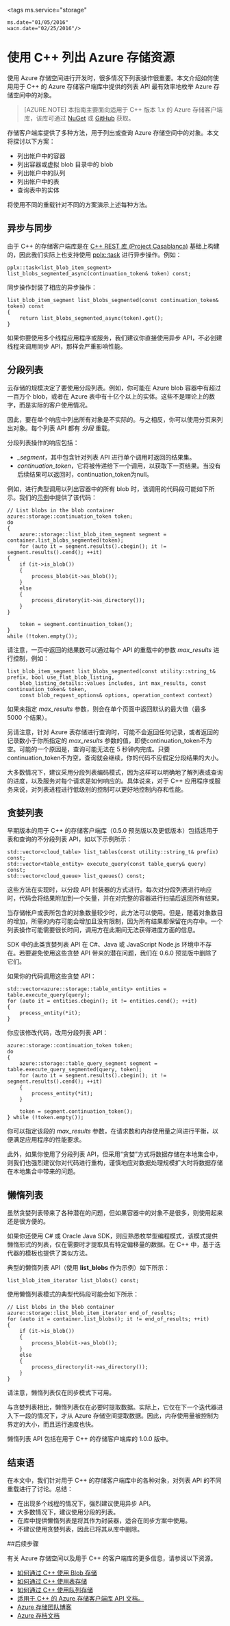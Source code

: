 <properties 
    pageTitle="使用用于 C++ 的 Azure 存储客户端库列出 Azure 存储资源 | Azure" 
    description="了解如何在用于 C++ 的 Azure 存储客户端库中使用列表 API 来枚举容器、blob、队列、表和实体。" 
    documentationCenter=".net" 
    services="storage"
    authors="tamram" 
    manager="carolz" 
    editor=""/>
<tags 
    ms.service="storage"
   
    ms.date="01/05/2016"
    wacn.date="02/25/2016"/>

# 使用 C++ 列出 Azure 存储资源

使用 Azure 存储空间进行开发时，很多情况下列表操作很重要。本文介绍如何使用用于 C++ 的 Azure 存储客户端库中提供的列表 API 最有效率地枚举 Azure 存储空间中的对象。

>[AZURE.NOTE] 本指南主要面向适用于 C++ 版本 1.x 的 Azure 存储客户端库，该库可通过 [NuGet](http://www.nuget.org/packages/wastorage) 或 [GitHub](https://github.com/Azure/azure-storage-cpp) 获取。

存储客户端库提供了多种方法，用于列出或查询 Azure 存储空间中的对象。本文将探讨以下方案：

-	列出帐户中的容器
-	列出容器或虚拟 blob 目录中的 blob
-	列出帐户中的队列
-	列出帐户中的表
-	查询表中的实体

将使用不同的重载针对不同的方案演示上述每种方法。

## 异步与同步

由于 C++ 的存储客户端库是在 [C++ REST 库 (Project Casablanca)](http://casablanca.codeplex.com/) 基础上构建的，因此我们实际上也支持使用 [pplx::task](http://microsoft.github.io/cpprestsdk/classpplx_1_1task.html) 进行异步操作。例如：

	pplx::task<list_blob_item_segment> list_blobs_segmented_async(continuation_token& token) const;

同步操作封装了相应的异步操作：

	list_blob_item_segment list_blobs_segmented(const continuation_token& token) const
	{
	    return list_blobs_segmented_async(token).get();
	}

如果你要使用多个线程应用程序或服务，我们建议你直接使用异步 API，不必创建线程来调用同步 API，那样会严重影响性能。

## 分段列表

云存储的规模决定了要使用分段列表。例如，你可能在 Azure blob 容器中有超过一百万个 blob，或者在 Azure 表中有十亿个以上的实体。这些不是理论上的数字，而是实际的客户使用情况。

因此，要在单个响应中列出所有对象是不实际的。与之相反，你可以使用分页来列出对象。每个列表 API 都有 *分段* 重载。

分段列表操作的响应包括：

-	<i>_segment</i>，其中包含针对列表 API 进行单个调用时返回的结果集。 
-	*continuation_token*，它将被传递给下一个调用，以获取下一页结果。当没有后续结果可以返回时，continuation_token为null。

例如，进行典型调用以列出容器中的所有 blob 时，该调用的代码段可能如下所示。我们的[示例](https://github.com/Azure/azure-storage-cpp/blob/master/Microsoft.WindowsAzure.Storage/samples/BlobsGettingStarted/Application.cpp)中提供了该代码：

	// List blobs in the blob container
	azure::storage::continuation_token token;
	do
	{
	    azure::storage::list_blob_item_segment segment = container.list_blobs_segmented(token);
	    for (auto it = segment.results().cbegin(); it != segment.results().cend(); ++it)
	{
	    if (it->is_blob())
	    {
	        process_blob(it->as_blob());
	    }
	    else
	    {
	        process_diretory(it->as_directory());
	    }
	}

	    token = segment.continuation_token();
	}
	while (!token.empty());

请注意，一页中返回的结果数可以通过每个 API 的重载中的参数 *max_results* 进行控制，例如：

	list_blob_item_segment list_blobs_segmented(const utility::string_t& prefix, bool use_flat_blob_listing,
		blob_listing_details::values includes, int max_results, const continuation_token& token,
		const blob_request_options& options, operation_context context)

如果未指定 *max_results* 参数，则会在单个页面中返回默认的最大值（最多 5000 个结果）。

另请注意，针对 Azure 表存储进行查询时，可能不会返回任何记录，或者返回的记录数小于你所指定的 *max_results* 参数的值，即使continuation_token不为空。可能的一个原因是，查询可能无法在 5 秒钟内完成。只要continuation_token不为空，查询就会继续，你的代码不应假定分段结果的大小。

大多数情况下，建议采用分段列表编码模式，因为这样可以明确地了解列表或查询的进度，以及服务对每个请求是如何响应的。具体说来，对于 C++ 应用程序或服务来说，对列表进程进行低级别的控制可以更好地控制内存和性能。

## 贪婪列表

早期版本的用于 C++ 的存储客户端库（0.5.0 预览版以及更低版本）包括适用于表和查询的不分段列表 API，如以下示例所示：

	std::vector<cloud_table> list_tables(const utility::string_t& prefix) const;
	std::vector<table_entity> execute_query(const table_query& query) const;
	std::vector<cloud_queue> list_queues() const;

这些方法在实现时，以分段 API 封装器的方式进行。每次对分段列表进行响应时，代码会将结果附加到一个矢量，并在对完整的容器进行扫描后返回所有结果。

当存储帐户或表所包含的对象数量较少时，此方法可以使用。但是，随着对象数目的增加，所需的内存可能会增加且没有限制，因为所有结果都保留在内存中。一个列表操作可能需要很长时间，调用方在此期间无法获得进度方面的信息。

SDK 中的此类贪婪列表 API 在 C#、Java 或 JavaScript Node.js 环境中不存在。若要避免使用这些贪婪 API 带来的潜在问题，我们在 0.6.0 预览版中删除了它们。

如果你的代码调用这些贪婪 API：

	std::vector<azure::storage::table_entity> entities = table.execute_query(query);
	for (auto it = entities.cbegin(); it != entities.cend(); ++it)
	{
	    process_entity(*it);
	}

你应该修改代码，改用分段列表 API：

	azure::storage::continuation_token token;
	do
	{
	    azure::storage::table_query_segment segment = table.execute_query_segmented(query, token);
	    for (auto it = segment.results().cbegin(); it != segment.results().cend(); ++it)
	    {
	        process_entity(*it);
	    }

	    token = segment.continuation_token();
	} while (!token.empty());

你可以指定该段的 *max_results* 参数，在请求数和内存使用量之间进行平衡，以便满足应用程序的性能要求。

此外，如果你使用了分段列表 API，但采用“贪婪”方式将数据存储在本地集合中，则我们也强烈建议你对代码进行重构，谨慎地应对数据处理规模扩大时将数据存储在本地集合中带来的问题。

## 懒惰列表

虽然贪婪列表带来了各种潜在的问题，但如果容器中的对象不是很多，则使用起来还是很方便的。

如果你还使用 C# 或 Oracle Java SDK，则应熟悉枚举型编程模式，该模式提供懒惰形式的列表，仅在需要时才提取具有特定偏移量的数据。在 C++ 中，基于迭代器的模板也提供了类似方法。

典型的懒惰列表 API（使用 **list_blobs** 作为示例）如下所示：

	list_blob_item_iterator list_blobs() const;

使用懒惰列表模式的典型代码段可能会如下所示：

	// List blobs in the blob container
	azure::storage::list_blob_item_iterator end_of_results;
	for (auto it = container.list_blobs(); it != end_of_results; ++it)
	{
		if (it->is_blob())
		{
			process_blob(it->as_blob());
		}
		else
		{
			process_directory(it->as_directory());
		}
	}

请注意，懒惰列表仅在同步模式下可用。

与贪婪列表相比，懒惰列表仅在必要时提取数据。实际上，它仅在下一个迭代器进入下一段的情况下，才从 Azure 存储空间提取数据。因此，内存使用量被控制为界定的大小，而且运行速度也快。

懒惰列表 API 包括在用于 C++ 的存储客户端库的 1.0.0 版中。

## 结束语

在本文中，我们针对用于 C++ 的存储客户端库中的各种对象，对列表 API 的不同重载进行了讨论。总结：

-	在出现多个线程的情况下，强烈建议使用异步 API。
-	大多数情况下，建议使用分段的列表。
-	在库中提供懒惰列表是将其作为封装器，适合在同步方案中使用。
-	不建议使用贪婪列表，因此已将其从库中删除。

##后续步骤

有关 Azure 存储空间以及用于 C++ 的客户端库的更多信息，请参阅以下资源。

-	[如何通过 C++ 使用 Blob 存储](/documentation/articles/storage-c-plus-plus-how-to-use-blobs)
-	[如何通过 C++ 使用表存储](/documentation/articles/storage-c-plus-plus-how-to-use-tables)
-	[如何通过 C++ 使用队列存储](/documentation/articles/storage-c-plus-plus-how-to-use-queues)
-	[适用于 C++ 的 Azure 存储客户端库 API 文档。](http://azure.github.io/azure-storage-cpp/)
-	[Azure 存储团队博客](http://blogs.msdn.com/b/windowsazurestorage/)
-	[Azure 存档文档](/documentation/services/storage/)

<!---HONumber=Mooncake_0215_2016-->